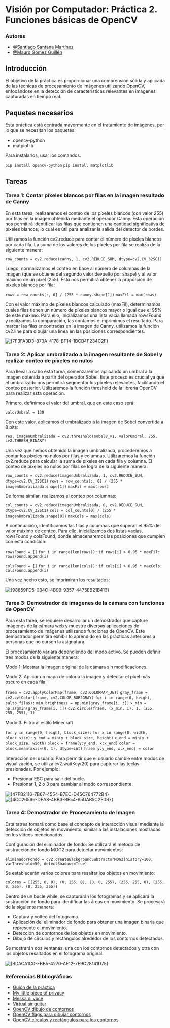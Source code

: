 # Visión por Computador: Práctica 2. Funciones básicas de OpenCV

### Autores

- [@Santiago Santana Martínez](https://github.com/Tiago1615)
- [@Mauro Gómez Guillén](https://github.com/MGGdesigns)

## Introducción
El objetivo de la práctica es proporcionar una comprensión sólida y aplicada de las técnicas de procesamiento de imágenes utilizando OpenCV, enfocándose en la detección de características relevantes en imágenes capturadas en tiempo real.

## Paquetes necesarios

Esta práctica está centrada mayormente en el tratamiento de imágenes, por lo que se necesitan los paquetes:
- opencv-python
- matplotlib

Para instalarlos, usar los comandos:

```pip install opencv-python```
```pip install matplotlib```

## Tareas

### Tarea 1: Contar píxeles blancos por filas en la imagen resultado de Canny

En esta tarea, realizaremos el conteo de los píxeles blancos (con valor 255) por filas en la imagen obtenida mediante el operador Canny. Esta operación nos permitirá identificar las filas que contienen una cantidad significativa de píxeles blancos, lo cual es útil para analizar la salida del detector de bordes.

Utilizamos la función cv2.reduce para contar el número de píxeles blancos por cada fila. La suma de los valores de los píxeles por fila se realiza de la siguiente manera:

```row_counts = cv2.reduce(canny, 1, cv2.REDUCE_SUM, dtype=cv2.CV_32SC1)```

Luego, normalizamos el conteo en base al número de columnas de la imagen (que se obtiene del segundo valor devuelto por shape) y al valor máximo de un píxel (255). Esto nos permitirá obtener la proporción de píxeles blancos por fila:

```rows = row_counts[:, 0] / (255 * canny.shape[1])```
```maxFil = max(rows)```

Con el valor máximo de píxeles blancos calculado (maxFil), determinamos cuáles filas tienen un número de píxeles blancos mayor o igual que el 95% de este máximo. Para ello, inicializamos una lista vacía llamada rowsFound y realizamos la comparación, las contamos e imprimimos el resultado.
Para marcar las filas encontradas en la imagen de Canny, utilizamos la función cv2.line para dibujar una línea en las posiciones correspondientes.

![{7F3FA3D3-873A-4178-BF14-1BCB4F234C2F}](https://github.com/user-attachments/assets/53a8d204-3cf5-4b8f-83ad-ac57446a1f5d)

### Tarea 2: Aplicar umbralizado a la imagen resultante de Sobel y realizar conteo de píxeles no nulos

Para llevar a cabo esta tarea, comenzaremos aplicando un umbral a la imagen obtenida a partir del operador Sobel. Este proceso es crucial ya que el umbralizado nos permitirá segmentar los píxeles relevantes, facilitando el conteo posterior. Utilizaremos la función threshold de la librería OpenCV para realizar esta operación.

Primero, definimos el valor del umbral, que en este caso será:

```valorUmbral = 130```

Con este valor, aplicamos el umbralizado a la imagen de Sobel convertida a 8 bits:

```res, imagenUmbralizada = cv2.threshold(sobel8_v1, valorUmbral, 255, cv2.THRESH_BINARY)```

Una vez que hemos obtenido la imagen umbralizada, procederemos a contar los píxeles no nulos por filas y columnas. Utilizaremos la función cv2.reduce para calcular la suma de píxeles en cada fila y columna. El conteo de píxeles no nulos por filas se logra de la siguiente manera:

```row_counts = cv2.reduce(imagenUmbralizada, 1, cv2.REDUCE_SUM, dtype=cv2.CV_32SC1)```
```rows = row_counts[:, 0] / (255 * imagenUmbralizada.shape[1])```
```maxFil = max(rows)```

De forma similar, realizamos el conteo por columnas:

```col_counts = cv2.reduce(imagenUmbralizada, 0, cv2.REDUCE_SUM, dtype=cv2.CV_32SC1)```
```cols = col_counts[0] / (255 * imagenUmbralizada.shape[0])```
```maxCols = max(cols)```

A continuación, identificamos las filas y columnas que superan el 95% del valor máximo de conteo. Para ello, inicializamos dos listas vacías, rowsFound y colsFound, donde almacenaremos las posiciones que cumplen con esta condición:

```rowsFound = []```
```for i in range(len(rows)):```
    ```if rows[i] > 0.95 * maxFil:```
        ```rowsFound.append(i)```

```colsFound = []```
```for i in range(len(cols)):```
    ```if cols[i] > 0.95 * maxCols:```
        ```colsFound.append(i)```

Una vez hecho esto, se imprimiran los resultados:

![{98859FD5-034C-4B99-9357-4475EB21B413}](https://github.com/user-attachments/assets/90676337-679a-4720-aa2c-40d2c83c2914)

### Tarea 3: Demostrador de imágenes de la cámara con funciones de OpenCV
Para esta tarea, se requiere desarrollar un demostrador que capture imágenes de la cámara web y muestre diversas aplicaciones de procesamiento de imágenes utilizando funciones de OpenCV. Este demostrador permitirá exhibir lo aprendido en las prácticas anteriores a personas que no cursen la asignatura.

El procesamiento variará dependiendo del modo activo. Se pueden definir tres modos de la siguiente manera:

Modo 1: Mostrar la imagen original de la cámara sin modificaciones.

Modo 2: Aplicar un mapa de color a la imagen y detectar el píxel más oscuro en cada fila.

```fraem = cv2.applyColorMap(frame, cv2.COLORMAP_JET)```
```gray_frame = cv2.cvtColor(frame, cv2.COLOR_BGR2GRAY)```
```for i in range(0, height, salto_filas):```
    ```min_brightness = np.min(gray_frame[i, :])```
    ```x_min = np.argmin(gray_frame[i, :])```
    ```cv2.circle(fraem, (x_min, i), 1, (255, 255, 255), 1) ```

Modo 3: Filtro al estilo Minecraft

 ```for y in range(0, height, block_size):```
     ```for x in range(0, width, block_size):```
         ```y_end = min(y + block_size, height)```
         ```x_end = min(x + block_size, width)```
         ```block = frame[y:y_end, x:x_end]```
         ```color = block.mean(axis=(0, 1), dtype=int)```
        ```fraem[y:y_end, x:x_end] = color```

Interacción del usuario: Para permitir que el usuario cambie entre modos de visualización, se utiliza cv2.waitKey(20) para capturar las teclas presionadas. Por ejemplo:

- Presionar ESC para salir del bucle.
- Presionar 1, 2 o 3 para cambiar al modo correspondiente.

![{47FB2116-7B67-4554-B7EC-D45C764772B4}](https://github.com/user-attachments/assets/b96cccef-15de-4b2a-902e-940cfc02237a)
![{4CC26566-DEA8-4BB3-BE54-95DAB5C2E0B7}](https://github.com/user-attachments/assets/e589b4fd-7723-4cee-98fd-0ea82cf65aeb)

### Tarea 4: Demostrador de Procesamiento de Imagen

Esta tatrea tomará como base el concepto de interacción visual mediante la detección de objetos en movimiento, similar a las instalaciones mostradas en los vídeos mencionados.

Configuración del eliminador de fondo: Se utilizará el método de sustracción de fondo MOG2 para detectar movimientos:

```eliminadorFondo = cv2.createBackgroundSubtractorMOG2(history=100, varThreshold=50, detectShadows=True)```

Se establecerán varios colores para resaltar los objetos en movimiento:

```colores = [(255, 0, 0), (0, 255, 0), (0, 0, 255), (255, 255, 0), (255, 0, 255), (0, 255, 255)]```

Dentro de un bucle while, se capturarán los fotogramas y se aplicará la sustracción de fondo para identificar las áreas en movimiento. Se procesará de la siguiente manera:

- Captura y volteo del fotograma.
- Aplicación del eliminador de fondo para obtener una imagen binaria que represente el movimiento.
- Detección de contornos de los objetos en movimiento.
- Dibujo de círculos y rectángulos alrededor de los contornos detectados.

Se mostrarán dos ventanas: una con los contornos detectados y otra con los objetos resaltados en el fotograma original:

![{BDACA1C0-FBB5-4270-AF12-7E9C28141D75}](https://github.com/user-attachments/assets/e82356a1-e056-45d5-84ce-bb67398ff7d8)

### Referencias Bibliográficas

- [Guión de la práctica](https://github.com/otsedom/otsedom.github.io/blob/main/VC/P2/README.md)
- [My little piece of privacy](https://www.niklasroy.com/project/88/my-little-piece-of-privacy)
- [Messa di voce](https://www.youtube.com/watch?v=GfoqiyB1ndE)
- [Virtual air guitar](https://www.youtube.com/watch?v=FIAmyoEpV5c)
- [OpenCV dibujo de contornos](https://docs.opencv.org/4.x/d4/d73/tutorial_py_contours_begin.html)
- [OpenCV flags para dibujar contornos](https://docs.opencv.org/4.x/d3/dc0/group__imgproc__shape.html#ga819779b9857cc2f8601e6526a3a5bc71)
- [OpenCV círculos y rectángulos para los contornos](https://docs.opencv.org/3.4/dd/d49/tutorial_py_contour_features.html)
